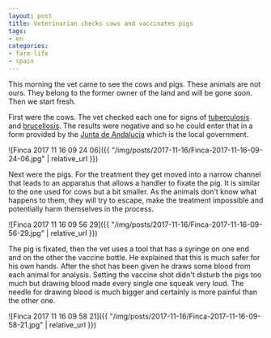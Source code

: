 ```yaml
---
layout: post
title: Veterinarian checks cows and vaccinates pigs
tags:
- en
categories:
- farm-life
- spain
---
```

This morning the vet came to see the cows and pigs. These animals are not ours. They belong to the former owner of the land and will be gone soon. Then we start fresh.

First were the cows. The vet checked each one for signs of [tuberculosis](https://en.wikipedia.org/wiki/Tuberculosis) and [brucellosis](https://en.wikipedia.org/wiki/Brucellosis). The results were negative and so he could enter that in a form provided by the [Junta de Andalucia](http://juntadeandalucia.es) which is the local government.

![Finca 2017 11 16 09 24 06]({{ "/img/posts/2017-11-16/Finca-2017-11-16-09-24-06.jpg" | relative_url }})

Next were the pigs. For the treatment they get moved into a narrow channel that leads to an apparatus that allows a handler to fixate the pig. It is similar to the one used for cows but a bit smaller. As the animals don't know what happens to them, they will try to escape, make the treatment impossible and potentially harm themselves in the process.

![Finca 2017 11 16 09 56 29]({{ "/img/posts/2017-11-16/Finca-2017-11-16-09-56-29.jpg" | relative_url }})

The pig is fixated, then the vet uses a tool that has a syringe on one end and on the other the vaccine bottle. He explained that this is much safer for his own hands. After the shot has been given he draws some blood from each animal for analysis. Setting the vaccine shot didn't disturb the pigs too much but drawing blood made every single one squeak very loud. The needle for drawing blood is much bigger and certainly is more painful than the other one.

![Finca 2017 11 16 09 58 21]({{ "/img/posts/2017-11-16/Finca-2017-11-16-09-58-21.jpg" | relative_url }})
